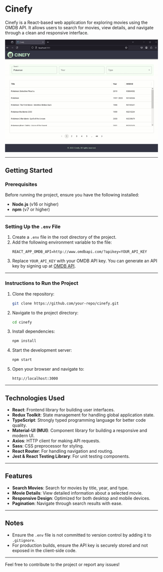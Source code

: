 # Cinefy

Cinefy is a React-based web application for exploring movies using the OMDB API. It allows users to search for movies, view details, and navigate through a clean and responsive interface.

![Demo](public/demo.gif)

---

## Getting Started

### Prerequisites
Before running the project, ensure you have the following installed:
- **Node.js** (v16 or higher)
- **npm** (v7 or higher)

---

### Setting Up the `.env` File
1. Create a `.env` file in the root directory of the project.
2. Add the following environment variable to the file:
   ```properties
   REACT_APP_OMDB_API=http://www.omdbapi.com/?apikey=YOUR_API_KEY
   ```
3. Replace `YOUR_API_KEY` with your OMDB API key. You can generate an API key by signing up at [OMDB API](http://www.omdbapi.com/).

---

### Instructions to Run the Project
1. Clone the repository:
   ```bash
   git clone https://github.com/your-repo/cinefy.git
   ```
2. Navigate to the project directory:
   ```bash
   cd cinefy
   ```
3. Install dependencies:
   ```bash
   npm install
   ```
4. Start the development server:
   ```bash
   npm start
   ```
5. Open your browser and navigate to:
   ```
   http://localhost:3000
   ```

---

## Technologies Used
- **React**: Frontend library for building user interfaces.
- **Redux Toolkit**: State management for handling global application state.
- **TypeScript**: Strongly typed programming language for better code quality.
- **Material-UI (MUI)**: Component library for building a responsive and modern UI.
- **Axios**: HTTP client for making API requests.
- **Sass**: CSS preprocessor for styling.
- **React Router**: For handling navigation and routing.
- **Jest & React Testing Library**: For unit testing components.

---

## Features
- **Search Movies**: Search for movies by title, year, and type.
- **Movie Details**: View detailed information about a selected movie.
- **Responsive Design**: Optimized for both desktop and mobile devices.
- **Pagination**: Navigate through search results with ease.

---

## Notes
- Ensure the `.env` file is not committed to version control by adding it to `.gitignore`.
- For production builds, ensure the API key is securely stored and not exposed in the client-side code.

---

Feel free to contribute to the project or report any issues!